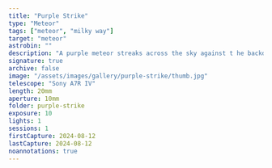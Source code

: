 ```yaml
---
title: "Purple Strike"
type: "Meteor"
tags: ["meteor", "milky way"]
target: "meteor"
astrobin: ""
description: "A purple meteor streaks across the sky against t he backdrop of the Milky Way tilting lazily over Agate Beach."
signature: true
archive: false
image: "/assets/images/gallery/purple-strike/thumb.jpg"
telescope: "Sony A7R IV"
length: 20mm
aperture: 10mm
folder: purple-strike
exposure: 10
lights: 1
sessions: 1
firstCapture: 2024-08-12
lastCapture: 2024-08-12
noannotations: true
---
```

